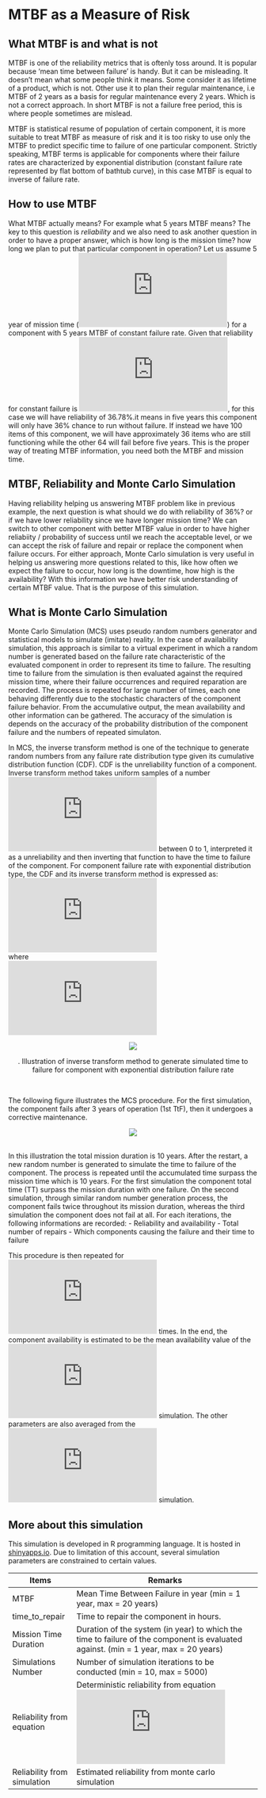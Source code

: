 MTBF as a Measure of Risk
================

## What MTBF is and what is not

MTBF is one of the reliability metrics that is oftenly toss around. It
is popular because ‘mean time between failure’ is handy. But it can be
misleading. It doesn’t mean what some people think it means. Some
consider it as lifetime of a product, which is not. Other use it to plan
their regular maintenance, i.e MTBF of 2 years as a basis for regular
maintenance every 2 years. Which is not a correct approach. In short
MTBF is not a failure free period, this is where people sometimes are
mislead.

MTBF is statistical resume of population of certain component, it is
more suitable to treat MTBF as measure of risk and it is too risky to
use only the MTBF to predict specific time to failure of one particular
component. Strictly speaking, MTBF terms is applicable for components
where their failure rates are characterized by exponential distribution
(constant failure rate represented by flat bottom of bathtub curve), in
this case MTBF is equal to inverse of failure rate.

## How to use MTBF

What MTBF actually means? For example what 5 years MTBF means? The key
to this question is *reliability* and we also need to ask another
question in order to have a proper answer, which is how long is the
mission time? how long we plan to put that particular component in
operation? Let us assume 5 year of mission time
(![t](https://latex.codecogs.com/png.latex?t "t")) for a component with
5 years MTBF of constant failure rate. Given that reliability for
constant failure is ![R = e^{(-\\frac{1}{MTBF}
.t)}](https://latex.codecogs.com/png.latex?R%20%3D%20e%5E%7B%28-%5Cfrac%7B1%7D%7BMTBF%7D%20.t%29%7D
"R = e^{(-\\frac{1}{MTBF} .t)}"), for this case we will have reliability
of 36.78%.it means in five years this component will only have 36%
chance to run without failure. If instead we have 100 items of this
component, we will have approximately 36 items who are still functioning
while the other 64 will fail before five years. This is the proper way
of treating MTBF information, you need both the MTBF and mission time.

## MTBF, Reliability and Monte Carlo Simulation

Having reliability helping us answering MTBF problem like in previous
example, the next question is what should we do with reliability of 36%?
or if we have lower reliability since we have longer mission time? We
can switch to other component with better MTBF value in order to have
higher reliabiity / probability of success until we reach the acceptable
level, or we can accept the risk of failure and repair or replace the
component when failure occurs. For either approach, Monte Carlo
simulation is very useful in helping us answering more questions related
to this, like how often we expect the failure to occur, how long is the
downtime, how high is the availability? With this information we have
better risk understanding of certain MTBF value. That is the purpose of
this simulation.

## What is Monte Carlo Simulation

Monte Carlo Simulation (MCS) uses pseudo random numbers generator and
statistical models to simulate (imitate) reality. In the case of
availability simulation, this approach is similar to a virtual
experiment in which a random number is generated based on the failure
rate characteristic of the evaluated component in order to represent its
time to failure. The resulting time to failure from the simulation is
then evaluated against the required mission time, where their failure
occurrences and required reparation are recorded. The process is
repeated for large number of times, each one behaving differently due to
the stochastic characters of the component failure behavior. From the
accumulative output, the mean availability and other information can be
gathered. The accuracy of the simulation is depends on the accuracy of
the probability distribution of the component failure and the numbers of
repeated simulaton.

In MCS, the inverse transform method is one of the technique to generate
random numbers from any failure rate distribution type given its
cumulative distribution function (CDF). CDF is the unreliability
function of a component. Inverse transform method takes uniform samples
of a number ![U](https://latex.codecogs.com/png.latex?U "U") between 0
to 1, interpreted it as a unreliability and then inverting that function
to have the time to failure of the component. For component failure rate
with exponential distribution type, the CDF and its inverse transform
method is expressed as:   
![CDF \\ or \\ Unreliability \\ (U) = 1 - e^{(-\\lambda
.TtF)}](https://latex.codecogs.com/png.latex?CDF%20%5C%20or%20%5C%20%20Unreliability%20%5C%20%28U%29%20%3D%201%20-%20e%5E%7B%28-%5Clambda%20.TtF%29%7D
"CDF \\ or \\  Unreliability \\ (U) = 1 - e^{(-\\lambda .TtF)}")  
where   
![TtF =
-\\frac{1}{\\lambda}ln(1-U)](https://latex.codecogs.com/png.latex?TtF%20%3D%20-%5Cfrac%7B1%7D%7B%5Clambda%7Dln%281-U%29
"TtF = -\\frac{1}{\\lambda}ln(1-U)")  

<center>

<img src="illustration_itf.png">

</center>

<center>

. Illustration of inverse transform method to generate simulated time to
failure for component with exponential distribution failure rate

</center>

<br>

The following figure illustrates the MCS procedure. For the first
simulation, the component fails after 3 years of operation (1st TtF),
then it undergoes a corrective maintenance.

<center>

<img src="illustration_mcs.png">

</center>

<br> In this illustration the total mission duration is 10 years. After
the restart, a new random number is generated to simulate the time to
failure of the component. The process is repeated until the accumulated
time surpass the mission time which is 10 years. For the first
simulation the component total time (TT) surpass the mission duration
with one failure. On the second simulation, through similar random
number generation process, the component fails twice throughout its
mission duration, whereas the third simulation the component does not
fail at all. For each iterations, the following informations are
recorded: - Reliability and availability - Total number of repairs -
Which components causing the failure and their time to failure

This procedure is then repeated for
![n](https://latex.codecogs.com/png.latex?n "n") times. In the end, the
component availability is estimated to be the mean availability value of
the ![n](https://latex.codecogs.com/png.latex?n "n") simulation. The
other parameters are also averaged from the
![n](https://latex.codecogs.com/png.latex?n "n") simulation.

## More about this simulation

This simulation is developed in R programming language. It is hosted in
[shinyapps.io](https://manunk.shinyapps.io/monte-carlo-simulation-of-mtbf/).
Due to limitation of this account, several simulation parameters are
constrained to certain values.

| Items                       | Remarks                                                                                                                                                                                                 |
| --------------------------- | ------------------------------------------------------------------------------------------------------------------------------------------------------------------------------------------------------- |
| MTBF                        | Mean Time Between Failure in year (min = 1 year, max = 20 years)                                                                                                                                                            |
| time\_to\_repair            | Time to repair the component in hours.                                                                                                                                                                  |
| Mission Time Duration       | Duration of the system (in year) to which the time to failure of the component is evaluated against. (min = 1 year, max = 20 years)                                                                                   |
| Simulations Number          | Number of simulation iterations to be conducted (min = 10, max = 5000)                                                                                                                                            |
| Reliability from equation   | Deterministic reliability from equation ![R = e^{(-\\frac{1}{MTBF} .t)}](https://latex.codecogs.com/png.latex?R%20%3D%20e%5E%7B%28-%5Cfrac%7B1%7D%7BMTBF%7D%20.t%29%7D "R = e^{(-\\frac{1}{MTBF} .t)}") |
| Reliability from simulation | Estimated reliability from monte carlo simulation                                                                                                                                                       |
